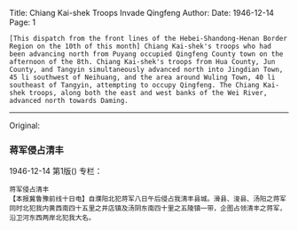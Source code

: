Title: Chiang Kai-shek Troops Invade Qingfeng
Author:
Date: 1946-12-14
Page: 1

    [This dispatch from the front lines of the Hebei-Shandong-Henan Border Region on the 10th of this month] Chiang Kai-shek's troops who had been advancing north from Puyang occupied Qingfeng County town on the afternoon of the 8th. Chiang Kai-shek's troops from Hua County, Jun County, and Tangyin simultaneously advanced north into Jingdian Town, 45 li southwest of Neihuang, and the area around Wuling Town, 40 li southeast of Tangyin, attempting to occupy Qingfeng. The Chiang Kai-shek troops, along both the east and west banks of the Wei River, advanced north towards Daming.



<hr /> 

Original: 


### 蒋军侵占清丰

1946-12-14
第1版()
专栏：

    蒋军侵占清丰
    【本报冀鲁豫前线十日电】自濮阳北犯蒋军八日午后侵占我清丰县城。滑县、浚县、汤阳之蒋军同时北犯我内黄西南四十五里之井店镇及汤阴东南四十里之五陵镇一带，企图占领清丰之蒋军，沿卫河东西两岸北犯我大名。
